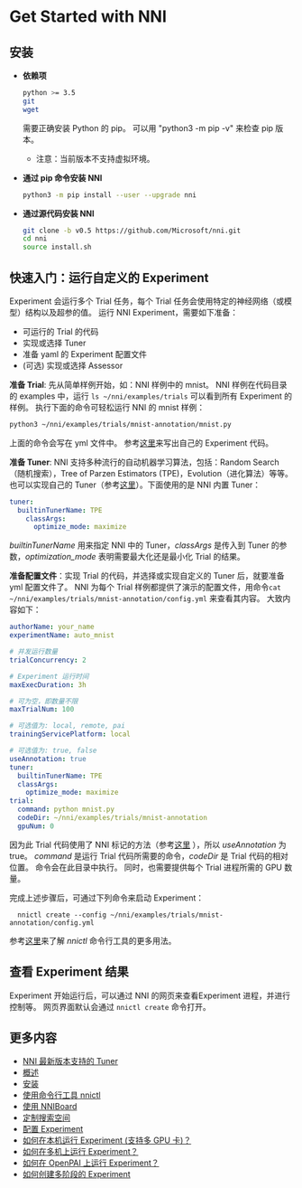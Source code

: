 # Get Started with NNI

## **安装**

* **依赖项**
    
    ```bash
    python >= 3.5
    git
    wget
    ```
    
    需要正确安装 Python 的 pip。 可以用 "python3 -m pip -v" 来检查 pip 版本。
    
    * 注意：当前版本不支持虚拟环境。

* **通过 pip 命令安装 NNI**
    
    ```bash
    python3 -m pip install --user --upgrade nni
    ```

* **通过源代码安装 NNI**
    
    ```bash
    git clone -b v0.5 https://github.com/Microsoft/nni.git
    cd nni
    source install.sh
    ```

## **快速入门：运行自定义的 Experiment**

Experiment 会运行多个 Trial 任务，每个 Trial 任务会使用特定的神经网络（或模型）结构以及超参的值。 运行 NNI Experiment，需要如下准备：

* 可运行的 Trial 的代码
* 实现或选择 Tuner
* 准备 yaml 的 Experiment 配置文件
* (可选) 实现或选择 Assessor

**准备 Trial**: 先从简单样例开始，如：NNI 样例中的 mnist。 NNI 样例在代码目录的 examples 中，运行 `ls ~/nni/examples/trials` 可以看到所有 Experiment 的样例。 执行下面的命令可轻松运行 NNI 的 mnist 样例：

```bash
python3 ~/nni/examples/trials/mnist-annotation/mnist.py
```

上面的命令会写在 yml 文件中。 参考[这里](howto_1_WriteTrial.md)来写出自己的 Experiment 代码。

**准备 Tuner**: NNI 支持多种流行的自动机器学习算法，包括：Random Search（随机搜索），Tree of Parzen Estimators (TPE)，Evolution（进化算法）等等。 也可以实现自己的 Tuner（参考[这里](howto_2_CustomizedTuner.md)）。下面使用的是 NNI 内置 Tuner：

```yaml
tuner:
  builtinTunerName: TPE
    classArgs:
      optimize_mode: maximize
```

*builtinTunerName* 用来指定 NNI 中的 Tuner，*classArgs* 是传入到 Tuner 的参数，*optimization_mode* 表明需要最大化还是最小化 Trial 的结果。

**准备配置文件**：实现 Trial 的代码，并选择或实现自定义的 Tuner 后，就要准备 yml 配置文件了。 NNI 为每个 Trial 样例都提供了演示的配置文件，用命令`cat ~/nni/examples/trials/mnist-annotation/config.yml` 来查看其内容。 大致内容如下：

```yaml
authorName: your_name
experimentName: auto_mnist

# 并发运行数量
trialConcurrency: 2

# Experiment 运行时间
maxExecDuration: 3h

# 可为空，即数量不限
maxTrialNum: 100

# 可选值为: local, remote, pai
trainingServicePlatform: local

# 可选值为: true, false  
useAnnotation: true
tuner:
  builtinTunerName: TPE
  classArgs:
    optimize_mode: maximize
trial:
  command: python mnist.py
  codeDir: ~/nni/examples/trials/mnist-annotation
  gpuNum: 0
```

因为此 Trial 代码使用了 NNI 标记的方法（参考[这里](../tools/annotation/README.md) ），所以 *useAnnotation* 为 true。 *command* 是运行 Trial 代码所需要的命令，*codeDir* 是 Trial 代码的相对位置。 命令会在此目录中执行。 同时，也需要提供每个 Trial 进程所需的 GPU 数量。

完成上述步骤后，可通过下列命令来启动 Experiment：

      nnictl create --config ~/nni/examples/trials/mnist-annotation/config.yml
    

参考[这里](NNICTLDOC.md)来了解 *nnictl* 命令行工具的更多用法。

## 查看 Experiment 结果

Experiment 开始运行后，可以通过 NNI 的网页来查看Experiment 进程，并进行控制等。 网页界面默认会通过 `nnictl create` 命令打开。

## 更多内容

* [NNI 最新版本支持的 Tuner](./HowToChooseTuner.md)
* [概述](Overview.md)
* [安装](Installation.md)
* [使用命令行工具 nnictl](NNICTLDOC.md)
* [使用 NNIBoard](WebUI.md)
* [定制搜索空间](SearchSpaceSpec.md)
* [配置 Experiment](ExperimentConfig.md)
* [如何在本机运行 Experiment (支持多 GPU 卡)？](tutorial_1_CR_exp_local_api.md)
* [如何在多机上运行 Experiment？](tutorial_2_RemoteMachineMode.md)
* [如何在 OpenPAI 上运行 Experiment？](PAIMode.md)
* [如何创建多阶段的 Experiment](multiPhase.md)